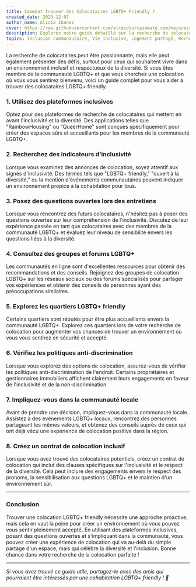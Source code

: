 ```yaml
---
title: Comment trouver des Colocataires LGBTQ+ Friendly ?
created_date: 2023-12-07
author_name: Alicia Ibanez
cover: https://raw.githubusercontent.com/alcaidio/cazamate.com/main/assets/img/finding-lgbtq-friendly-roommates.webp
description: Explorez notre guide détaillé sur la recherche de colocataires LGBTQ+ friendly, conçu pour aider les membres de la communauté à découvrir des espaces de vie inclusifs et diversifiés.
topics: Inclusion communautaire, Vie inclusive, Logement partagé, Recherche de colocataires, LGBTQ+
---
```


La recherche de colocataires peut être passionnante, mais elle peut également présenter des défis, surtout pour ceux qui souhaitent vivre dans un environnement inclusif et respectueux de la diversité. Si vous êtes membre de la communauté LGBTQ+ et que vous cherchez une colocation où vous vous sentirez bienvenu, voici un guide complet pour vous aider à trouver des colocataires LGBTQ+ friendly.

### 1. Utilisez des plateformes inclusives

Optez pour des plateformes de recherche de colocataires qui mettent en avant l'inclusivité et la diversité. Des applications telles que "RainbowHousing" ou "QueerHome" sont conçues spécifiquement pour créer des espaces sûrs et accueillants pour les membres de la communauté LGBTQ+.

### 2. Recherchez des indicateurs d'inclusivité

Lorsque vous examinez des annonces de colocation, soyez attentif aux signes d'inclusivité. Des termes tels que "LGBTQ+ friendly," "ouvert à la diversité," ou la mention d'événements communautaires peuvent indiquer un environnement propice à la cohabitation pour tous.

### 3. Posez des questions ouvertes lors des entretiens

Lorsque vous rencontrez des futurs colocataires, n'hésitez pas à poser des questions ouvertes sur leur compréhension de l'inclusivité. Discutez de leur expérience passée en tant que colocataires avec des membres de la communauté LGBTQ+ et évaluez leur niveau de sensibilité envers les questions liées à la diversité.

### 4. Consultez des groupes et forums LGBTQ+

Les communautés en ligne sont d'excellentes ressources pour obtenir des recommandations et des conseils. Rejoignez des groupes de colocation LGBTQ+ sur les réseaux sociaux ou des forums spécialisés pour partager vos expériences et obtenir des conseils de personnes ayant des préoccupations similaires.

### 5. Explorez les quartiers LGBTQ+ friendly

Certains quartiers sont réputés pour être plus accueillants envers la communauté LGBTQ+. Explorez ces quartiers lors de votre recherche de colocation pour augmenter vos chances de trouver un environnement où vous vous sentirez en sécurité et accepté.

### 6. Vérifiez les politiques anti-discrimination

Lorsque vous explorez des options de colocation, assurez-vous de vérifier les politiques anti-discrimination de l'endroit. Certains propriétaires et gestionnaires immobiliers affichent clairement leurs engagements en faveur de l'inclusivité et de la non-discrimination.

### 7. Impliquez-vous dans la communauté locale

Avant de prendre une décision, impliquez-vous dans la communauté locale. Assistez à des événements LGBTQ+ locaux, rencontrez des personnes partageant les mêmes valeurs, et obtenez des conseils auprès de ceux qui ont déjà vécu une expérience de colocation positive dans la région.

### 8. Créez un contrat de colocation inclusif

Lorsque vous avez trouvé des colocataires potentiels, créez un contrat de colocation qui inclut des clauses spécifiques sur l'inclusivité et le respect de la diversité. Cela peut inclure des engagements envers le respect des pronoms, la sensibilisation aux questions LGBTQ+ et le maintien d'un environnement sûr.

---

### Conclusion

Trouver une colocation LGBTQ+ friendly nécessite une approche proactive, mais cela en vaut la peine pour créer un environnement où vous pouvez vous sentir pleinement accepté. En utilisant des plateformes inclusives, posant des questions ouvertes et s'impliquant dans la communauté, vous pouvez créer une expérience de colocation qui va au-delà du simple partage d'un espace, mais qui célèbre la diversité et l'inclusion. Bonne chance dans votre recherche de la colocation parfaite !

---

*Si vous avez trouvé ce guide utile, partagez-le avec des amis qui pourraient être intéressés par une cohabitation LGBTQ+ friendly ! 🌈*

